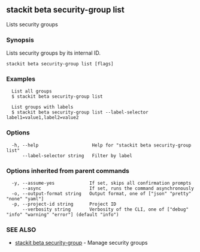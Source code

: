 ## stackit beta security-group list

Lists security groups

### Synopsis

Lists security groups by its internal ID.

```
stackit beta security-group list [flags]
```

### Examples

```
  List all groups
  $ stackit beta security-group list

  List groups with labels
  $ stackit beta security-group list --label-selector label1=value1,label2=value2
```

### Options

```
  -h, --help                    Help for "stackit beta security-group list"
      --label-selector string   Filter by label
```

### Options inherited from parent commands

```
  -y, --assume-yes             If set, skips all confirmation prompts
      --async                  If set, runs the command asynchronously
  -o, --output-format string   Output format, one of ["json" "pretty" "none" "yaml"]
  -p, --project-id string      Project ID
      --verbosity string       Verbosity of the CLI, one of ["debug" "info" "warning" "error"] (default "info")
```

### SEE ALSO

* [stackit beta security-group](./stackit_beta_security-group.md)	 - Manage security groups


